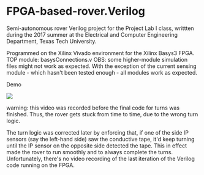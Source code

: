 # FPGA-based-rover.Verilog
Semi-autonomous rover Verilog project for the Project Lab I class, writtten during the 2017 summer 
at the Electrical and Computer Engineering Department, Texas Tech University. 

Programmed on the Xilinx Vivado environment for the Xilinx Basys3 FPGA.
TOP module: basysConnections.v
OBS: some higher-module simulation files might not work as expected. 
With the exception of the current sensing module - which hasn't been tested enough - all modules work as expected.

Demo

[![](http://img.youtube.com/vi/KuQh1xNAlpg/0.jpg)](http://www.youtube.com/watch?v=KuQh1xNAlpg "Rover Verilog FPGA")


warning: this video was recorded before the final code for turns was finished. Thus, the rover gets stuck from time to time, due to the wrong turn logic. 

The turn logic was corrected later by enforcing that, if one of the side IP sensors (say the left-hand side) saw the conductive tape, it'd keep turning until the IP sensor on the opposite side detected the tape. This in effect made the rover to run smoothly and to always complete the turns. Unfortunately, there's no video recording of the last iteration of the Verilog code running on the FPGA.
